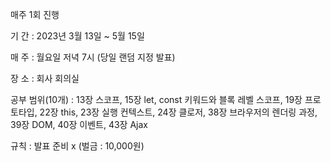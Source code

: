 매주 1회 진행 

기 간 : 2023년 3월 13일 ~ 5월 15일

매 주 : 월요일 저녁 7시 (당일 랜덤 지정 발표)

장 소 : 회사 회의실

공부 범위(10개) : 13장 스코프, 15장 let, const 키워드와 블록 레벨 스코프, 19장 프로토타입,
                   22장 this, 23장 실행 컨텍스트, 24장 클로저, 38장 브라우저의 렌더링 과정,
                   39장 DOM, 40장 이벤트, 43장 Ajax

규칙 : 발표 준비 x (벌금 : 10,000원)